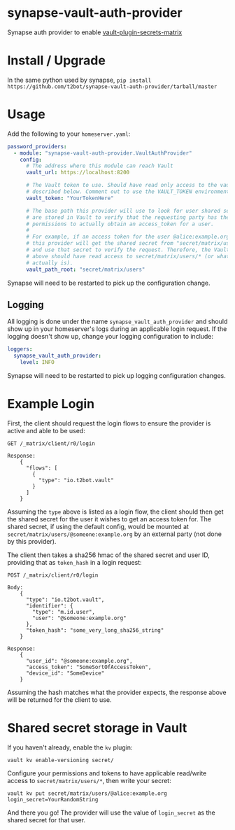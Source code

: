 # synapse-vault-auth-provider

Synapse auth provider to enable [vault-plugin-secrets-matrix](https://github.com/t2bot/vault-plugin-secrets-matrix)

# Install / Upgrade

In the same python used by synapse, `pip install https://github.com/t2bot/synapse-vault-auth-provider/tarball/master`

# Usage

Add the following to your `homeserver.yaml`:

```yaml
password_providers:
  - module: "synapse-vault-auth-provider.VaultAuthProvider"
    config:
      # The address where this module can reach Vault
      vault_url: https://localhost:8200

      # The Vault token to use. Should have read only access to the vault_path_root
      # described below. Comment out to use the VAULT_TOKEN environment variable.
      vault_token: "YourTokenHere"

      # The base path this provider will use to look for user shared secrets. Secrets
      # are stored in Vault to verify that the requesting party has the appropriate
      # permissions to actually obtain an access_token for a user.
      #
      # For example, if an access token for the user @alice:example.org was requested,
      # this provider will get the shared secret from "secret/matrix/users/@alice:example.org"
      # and use that secret to verify the request. Therefore, the Vault token listed
      # above should have read access to secret/matrix/users/* (or whatever your path
      # actually is).
      vault_path_root: "secret/matrix/users"
```

Synapse will need to be restarted to pick up the configuration change.

## Logging

All logging is done under the name `synapse_vault_auth_provider` and should show up
in your homeserver's logs during an applicable login request. If the logging doesn't
show up, change your logging configuration to include:

```yaml
loggers:
  synapse_vault_auth_provider:
    level: INFO
```

Synapse will need to be restarted to pick up logging configuration changes.

# Example Login

First, the client should request the login flows to ensure the provider is active
and able to be used:

```
GET /_matrix/client/r0/login

Response:
    {
      "flows": [
        {
          "type": "io.t2bot.vault"
        }
      ]
    }
```

Assuming the `type` above is listed as a login flow, the client should then get the
shared secret for the user it wishes to get an access token for. The shared secret,
if using the default config, would be mounted at `secret/matrix/users/@someone:example.org`
by an external party (not done by this provider).

The client then takes a sha256 hmac of the shared secret and user ID, providing that
as `token_hash` in a login request:

```
POST /_matrix/client/r0/login

Body:
    {
      "type": "io.t2bot.vault",
      "identifier": {
        "type": "m.id.user",
        "user": "@someone:example.org"
      },
      "token_hash": "some_very_long_sha256_string"
    }

Response:
    {
      "user_id": "@someone:example.org",
      "access_token": "SomeSortOfAccessToken",
      "device_id": "SomeDevice"
    }
```

Assuming the hash matches what the provider expects, the response above will be returned
for the client to use.

# Shared secret storage in Vault

If you haven't already, enable the `kv` plugin:

```
vault kv enable-versioning secret/
```

Configure your permissions and tokens to have applicable read/write access to `secret/matrix/users/*`,
then write your secret:

```
vault kv put secret/matrix/users/@alice:example.org login_secret=YourRandomString
```

And there you go! The provider will use the value of `login_secret` as the shared secret
for that user.
